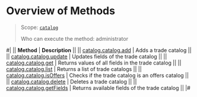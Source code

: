 # Overview of Methods

> Scope: [`catalog`](../../scopes/permissions.md)
>
> Who can execute the method: administrator

#|
|| **Method** | **Description** ||
|| [catalog.catalog.add](./catalog-catalog-add.md) | Adds a trade catalog ||
|| [catalog.catalog.update](./catalog-catalog-update.md) | Updates fields of the trade catalog ||
|| [catalog.catalog.get](./catalog-catalog-get.md) | Returns values of all fields in the trade catalog ||
|| [catalog.catalog.list](./catalog-catalog-list.md) | Returns a list of trade catalogs ||
|| [catalog.catalog.isOffers](./catalog-catalog-is-offers.md) | Checks if the trade catalog is an offers catalog ||
|| [catalog.catalog.delete](./catalog-catalog-delete.md) | Deletes a trade catalog ||
|| [catalog.catalog.getFields](./catalog-catalog-get-fields.md) | Returns available fields of the trade catalog ||
|#